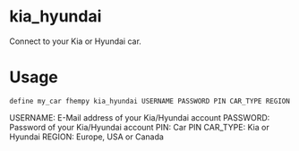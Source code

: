 
# kia_hyundai
Connect to your Kia or Hyundai car.

# Usage
```
define my_car fhempy kia_hyundai USERNAME PASSWORD PIN CAR_TYPE REGION
```

USERNAME: E-Mail address of your Kia/Hyundai account
PASSWORD: Password of your Kia/Hyundai account
PIN: Car PIN
CAR_TYPE: Kia or Hyundai
REGION: Europe, USA or Canada
